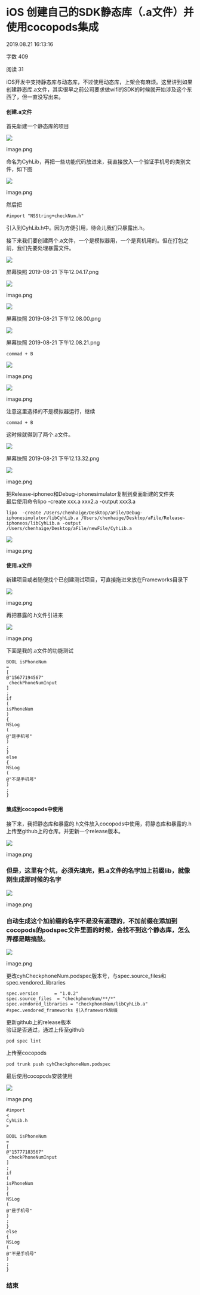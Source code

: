 # iOS 创建自己的SDK静态库（.a文件）并使用cocopods集成

2019.08.21 16:13:16

字数 409

阅读 31

iOS开发中支持静态库与动态库，不过使用动态库，上架会有麻烦。这里讲到如果创建静态库.a文件，其实很早之前公司要求做wifi的SDK的时候就开始涉及这个东西了，但一直没写出来。

#### 创建.a文件

首先新建一个静态库的项目  


![](https://upload-images.jianshu.io/upload_images/2519829-c391208df0c8acd1.png?imageMogr2/auto-orient/strip|imageView2/2/w/1200/format/webp)

image.png

  


命名为CyhLib，再把一些功能代码放进来，我直接放入一个验证手机号的类别文件，如下图

  


![](https://upload-images.jianshu.io/upload_images/2519829-6ace5900d2f46d50.png?imageMogr2/auto-orient/strip|imageView2/2/w/532/format/webp)

image.png

  


然后把

`#import "NSString+checkNum.h"`

引入到CyhLib.h中。因为方便引用，待会儿我们只暴露出.h。

  


接下来我们要创建两个.a文件，一个是模拟器用，一个是真机用的。但在打包之前，我们先要处理暴露文件。

  


![](https://upload-images.jianshu.io/upload_images/2519829-d201ad53f233cc31.png?imageMogr2/auto-orient/strip|imageView2/2/w/1200/format/webp)

屏幕快照 2019-08-21 下午12.04.17.png

  


![](https://upload-images.jianshu.io/upload_images/2519829-171a786035ed2611.png?imageMogr2/auto-orient/strip|imageView2/2/w/1164/format/webp)

image.png



![](https://upload-images.jianshu.io/upload_images/2519829-3995c70b9a7bd1da.png?imageMogr2/auto-orient/strip|imageView2/2/w/848/format/webp)

屏幕快照 2019-08-21 下午12.08.00.png

![](https://upload-images.jianshu.io/upload_images/2519829-695f1d0bc6fd5fb1.png?imageMogr2/auto-orient/strip|imageView2/2/w/1200/format/webp)

屏幕快照 2019-08-21 下午12.08.21.png

```
commad + B

```

![](https://upload-images.jianshu.io/upload_images/2519829-7c8d7c149ab18ddb.png?imageMogr2/auto-orient/strip|imageView2/2/w/1200/format/webp)

image.png

  


![](https://upload-images.jianshu.io/upload_images/2519829-c46d5c0e9b1d8cac.png?imageMogr2/auto-orient/strip|imageView2/2/w/514/format/webp)

image.png

注意这里选择的不是模拟器运行，继续

```
commad + B

```

这时候就得到了两个.a文件。

  


![](https://upload-images.jianshu.io/upload_images/2519829-3f3ba4d9aa019377.png?imageMogr2/auto-orient/strip|imageView2/2/w/744/format/webp)

屏幕快照 2019-08-21 下午12.13.32.png

![](https://upload-images.jianshu.io/upload_images/2519829-5e2efcd1d36f7ea3.png?imageMogr2/auto-orient/strip|imageView2/2/w/828/format/webp)

image.png

把Release-iphoneo和Debug-iphonesimulator复制到桌面新建的文件夹  
最后使用命令lipo -create xxx.a xxx2.a -output xxx3.a

```
lipo  -create /Users/chenhaige/Desktop/aFile/Debug-iphonesimulator/libCyhLib.a /Users/chenhaige/Desktop/aFile/Release-iphoneos/libCyhLib.a -output /Users/chenhaige/Desktop/aFile/newFile/CyhLib.a

```

![](https://upload-images.jianshu.io/upload_images/2519829-5eac13704ab54f05.png?imageMogr2/auto-orient/strip|imageView2/2/w/1200/format/webp)

image.png

#### 使用.a文件

新建项目或者随便找个已创建测试项目，可直接拖进来放在Frameworks目录下

  


![](https://upload-images.jianshu.io/upload_images/2519829-2c827ba7a9657b72.png?imageMogr2/auto-orient/strip|imageView2/2/w/326/format/webp)

image.png

  


再把暴露的.h文件引进来

  


![](https://upload-images.jianshu.io/upload_images/2519829-e71aaccec14e55c1.png?imageMogr2/auto-orient/strip|imageView2/2/w/418/format/webp)

image.png

  


下面是我的.a文件的功能测试

```
BOOL isPhoneNum 
=
[
@"15677194567"
 checkPhoneNumInput
]
;
if
(
isPhoneNum
)
{
NSLog
(
@"是手机号"
)
;
}
else
{
NSLog
(
@"不是手机号"
)
;
}
```

#### 集成到cocopods中使用

接下来，我把静态库和暴露的.h文件放入cocopods中使用，将静态库和暴露的.h上传至github上的仓库。并更新一个release版本。

  


![](https://upload-images.jianshu.io/upload_images/2519829-68aa9ed2a3b788e7.png?imageMogr2/auto-orient/strip|imageView2/2/w/1200/format/webp)

image.png

### 但是，这里有个坑，必须先填完，把.a文件的名字加上前缀lib，就像刚生成那时候的名字

![](https://upload-images.jianshu.io/upload_images/2519829-4a6600d93ffb046b.png?imageMogr2/auto-orient/strip|imageView2/2/w/828/format/webp)

image.png

### 自动生成这个加前缀的名字不是没有道理的，不加前缀在添加到cocopods的podspec文件里面的时候，会找不到这个静态库，怎么弄都是瞎搞鼓。

![](https://upload-images.jianshu.io/upload_images/2519829-106ee59f25927548.png?imageMogr2/auto-orient/strip|imageView2/2/w/1200/format/webp)

image.png

更改cyhCheckphoneNum.podspec版本号，与spec.source\_files和spec.vendored\_libraries

```
spec.version      = "1.0.2"
spec.source_files  = "checkphoneNum/**/*"
spec.vendored_libraries = "checkphoneNum/libCyhLib.a"
#spec.vendored_frameworks 引入framework后缀

```

更新github上的release版本  
验证是否通过，通过上传至github

```
pod spec lint

```

上传至cocopods

```
pod trunk push cyhCheckphoneNum.podspec

```

最后使用cocopods安装使用

  


![](https://upload-images.jianshu.io/upload_images/2519829-4f57a8586f11615f.png?imageMogr2/auto-orient/strip|imageView2/2/w/410/format/webp)

image.png

```
#import 
<
CyhLib.h
>
```

```
BOOL isPhoneNum 
=
[
@"15777183567"
 checkPhoneNumInput
]
;
if
(
isPhoneNum
)
{
NSLog
(
@"是手机号"
)
;
}
else
{
NSLog
(
@"不是手机号"
)
;
}
```

### 结束




